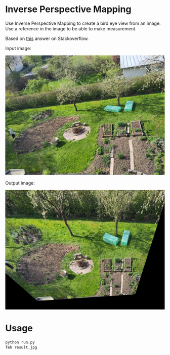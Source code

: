 # Inverse Perspective Mapping

Use Inverse Perspective Mapping to create a bird eye view from an image.
Use a reference in the image to be able to make measurement.

Based on [this](https://stackoverflow.com/a/57440865/92049) answer on Stackoverflow.

Input image:

![input image](res/input.jpg)

Output image:

![output image](res/result.jpg)

# Usage

``` shell
python run.py
feh result.jpg
```
